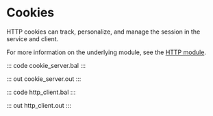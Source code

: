 # Cookies

HTTP cookies can track, personalize, and manage the session in the service and client.

For more information on the underlying module, see the [HTTP module](https://lib.ballerina.io/ballerina/http/latest/).

::: code cookie_server.bal :::

::: out cookie_server.out :::

::: code http_client.bal :::

::: out http_client.out :::